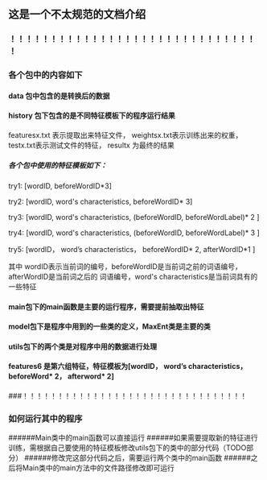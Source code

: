 ## 这是一个不太规范的文档介绍

### ！！！！！！！！！！！！！！！！！！！！！！！！！！！！！！！
### 各个包中的内容如下
#### data 包中包含的是转换后的数据
#### history 包下包含的是不同特征模板下的程序运行结果
featuresx.txt 表示提取出来特征文件， weightsx.txt表示训练出来的权重，testx.txt表示测试文件的特征， resultx
为最终的结果
##### 各个包中使用的特征模板如下：
try1: [wordID, beforeWordID*3]

try2: [wordID, word's characteristics, beforeWordID* 3]

try3: [wordID, word's characteristics, (beforeWordID, beforeWordLabel)* 2 ]

try4: [wordID, word's characteristics, (beforeWordID, beforeWordLabel)* 3 ]

try5: [wordID， word’s characteristics， beforeWordID* 2, afterWordID*1 ]


其中 wordID表示当前词的编号，beforeWordID是当前词之前的词语编号，afterWordID是当前词之后的
词语编号，word's characteristics是当前词具有的一些特征

#### main包下的main函数是主要的运行程序，需要提前抽取出特征
#### model包下是程序中用到的一些类的定义，MaxEnt类是主要的类
#### utils包下的两个类是对程序中用的数据进行处理
#### features6 是第六组特征，特征模板为[wordID， word’s characteristics， beforeWord* 2， afterword* 2]
###！！！！！！！！！！！！！！！！！！！！！！！！！！！！！！！！
### 如何运行其中的程序
######Main类中的main函数可以直接运行
######如果需要提取新的特征进行训练，需根据自己要使用的特征模板修改utils包下的类中的部分代码（TODO部分）
######修改完这部分代码之后，需要运行两个类中的main函数
######之后将Main类中的main方法中的文件路径修改即可运行